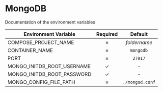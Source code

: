 # MongoDB

Documentation of the environment variables

| Environment Variable | Required | Default |
|----------------------|:--------:|:-------:|
| COMPOSE_PROJECT_NAME | &cross; | _foldername_ |
| CONTAINER_NAME | &cross; | `mongodb` |
| PORT | &cross; | `27017` |
| MONGO_INITDB_ROOT_USERNAME | &check; | - |
| MONGO_INITDB_ROOT_PASSWORD | &check; | - |
| MONGO_CONFIG_FILE_PATH | &cross; | `./mongod.conf` |